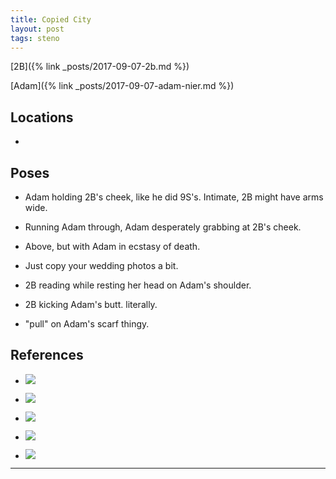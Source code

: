 ```yaml
---
title: Copied City
layout: post
tags: steno
---
```


[2B]({% link _posts/2017-09-07-2b.md %})

[Adam]({% link _posts/2017-09-07-adam-nier.md %})

## Locations

- 

## Poses

* Adam holding 2B's cheek, like he did 9S's. Intimate, 2B might have arms wide.

* Running Adam through, Adam desperately grabbing at 2B's cheek.

* Above, but with Adam in ecstasy of death. 

* Just copy your wedding photos a bit.

* 2B reading while resting her head on Adam's shoulder.

* 2B kicking Adam's butt. literally. 

* "pull" on Adam's scarf thingy.

## References

* ![](https://i.imgur.com/USvLWuM.png)

* ![](https://i.imgur.com/dWjlZC9.jpg)

* ![](https://i.imgur.com/ytjnveo.png)

* ![](https://i.imgur.com/rQur9vW.png)

* ![](https://i.imgur.com/sXrUGel.png)

---
